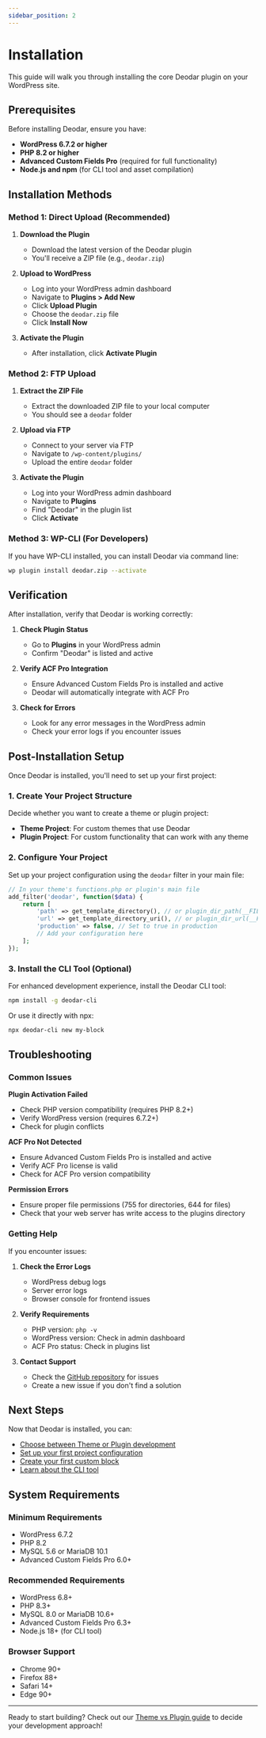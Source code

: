 ```yaml
---
sidebar_position: 2
---
```


# Installation

This guide will walk you through installing the core Deodar plugin on your WordPress site.

## Prerequisites

Before installing Deodar, ensure you have:

- **WordPress 6.7.2 or higher**
- **PHP 8.2 or higher**
- **Advanced Custom Fields Pro** (required for full functionality)
- **Node.js and npm** (for CLI tool and asset compilation)

## Installation Methods

### Method 1: Direct Upload (Recommended)

1. **Download the Plugin**
   - Download the latest version of the Deodar plugin
   - You'll receive a ZIP file (e.g., `deodar.zip`)

2. **Upload to WordPress**
   - Log into your WordPress admin dashboard
   - Navigate to **Plugins > Add New**
   - Click **Upload Plugin**
   - Choose the `deodar.zip` file
   - Click **Install Now**

3. **Activate the Plugin**
   - After installation, click **Activate Plugin**

### Method 2: FTP Upload

1. **Extract the ZIP File**
   - Extract the downloaded ZIP file to your local computer
   - You should see a `deodar` folder

2. **Upload via FTP**
   - Connect to your server via FTP
   - Navigate to `/wp-content/plugins/`
   - Upload the entire `deodar` folder

3. **Activate the Plugin**
   - Log into your WordPress admin dashboard
   - Navigate to **Plugins**
   - Find "Deodar" in the plugin list
   - Click **Activate**

### Method 3: WP-CLI (For Developers)

If you have WP-CLI installed, you can install Deodar via command line:

```bash
wp plugin install deodar.zip --activate
```

## Verification

After installation, verify that Deodar is working correctly:

1. **Check Plugin Status**
   - Go to **Plugins** in your WordPress admin
   - Confirm "Deodar" is listed and active

2. **Verify ACF Pro Integration**
   - Ensure Advanced Custom Fields Pro is installed and active
   - Deodar will automatically integrate with ACF Pro

3. **Check for Errors**
   - Look for any error messages in the WordPress admin
   - Check your error logs if you encounter issues

## Post-Installation Setup

Once Deodar is installed, you'll need to set up your first project:

### 1. Create Your Project Structure

Decide whether you want to create a theme or plugin project:

- **Theme Project**: For custom themes that use Deodar
- **Plugin Project**: For custom functionality that can work with any theme

### 2. Configure Your Project

Set up your project configuration using the `deodar` filter in your main file:

```php
// In your theme's functions.php or plugin's main file
add_filter('deodar', function($data) {
    return [
        'path' => get_template_directory(), // or plugin_dir_path(__FILE__)
        'url' => get_template_directory_uri(), // or plugin_dir_url(__FILE__)
        'production' => false, // Set to true in production
        // Add your configuration here
    ];
});
```

### 3. Install the CLI Tool (Optional)

For enhanced development experience, install the Deodar CLI tool:

```bash
npm install -g deodar-cli
```

Or use it directly with npx:

```bash
npx deodar-cli new my-block
```

## Troubleshooting

### Common Issues

**Plugin Activation Failed**
- Check PHP version compatibility (requires PHP 8.2+)
- Verify WordPress version (requires 6.7.2+)
- Check for plugin conflicts

**ACF Pro Not Detected**
- Ensure Advanced Custom Fields Pro is installed and active
- Verify ACF Pro license is valid
- Check for ACF Pro version compatibility

**Permission Errors**
- Ensure proper file permissions (755 for directories, 644 for files)
- Check that your web server has write access to the plugins directory

### Getting Help

If you encounter issues:

1. **Check the Error Logs**
   - WordPress debug logs
   - Server error logs
   - Browser console for frontend issues

2. **Verify Requirements**
   - PHP version: `php -v`
   - WordPress version: Check in admin dashboard
   - ACF Pro status: Check in plugins list

3. **Contact Support**
   - Check the [GitHub repository](https://github.com/brockcataldi/deodar) for issues
   - Create a new issue if you don't find a solution

## Next Steps

Now that Deodar is installed, you can:

- [Choose between Theme or Plugin development](./theme-vs-plugin)
- [Set up your first project configuration](./styles-and-scripts)
- [Create your first custom block](./creating-blocks)
- [Learn about the CLI tool](./cli-tool)

## System Requirements

### Minimum Requirements
- WordPress 6.7.2
- PHP 8.2
- MySQL 5.6 or MariaDB 10.1
- Advanced Custom Fields Pro 6.0+

### Recommended Requirements
- WordPress 6.8+
- PHP 8.3+
- MySQL 8.0 or MariaDB 10.6+
- Advanced Custom Fields Pro 6.3+
- Node.js 18+ (for CLI tool)

### Browser Support
- Chrome 90+
- Firefox 88+
- Safari 14+
- Edge 90+

---

Ready to start building? Check out our [Theme vs Plugin guide](./theme-vs-plugin) to decide your development approach!
